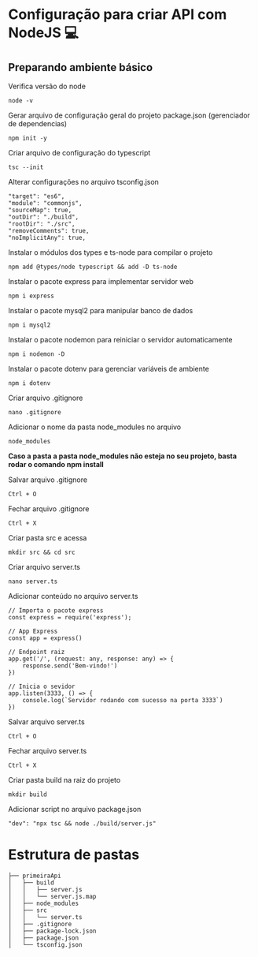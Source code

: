 # Configuração para criar API com NodeJS 💻

## Preparando ambiente básico

Verifica versão do node
```
node -v
```

Gerar arquivo de configuração geral do projeto package.json (gerenciador de dependencias)
```
npm init -y
```
Criar arquivo de configuração do typescript
```
tsc --init
```

Alterar configurações no arquivo tsconfig.json
```
"target": "es6",
"module": "commonjs",
"sourceMap": true,
"outDir": "./build",
"rootDir": "./src",
"removeComments": true,
"noImplicitAny": true,
```

Instalar o módulos dos types e ts-node para compilar o projeto
```
npm add @types/node typescript && add -D ts-node
```

Instalar o pacote express para implementar servidor web
```
npm i express
```

Instalar o pacote mysql2 para manipular banco de dados
```
npm i mysql2
```

Instalar o pacote nodemon para reiniciar o servidor automaticamente
```
npm i nodemon -D
```

Instalar o pacote dotenv para gerenciar variáveis de ambiente
```
npm i dotenv
```

Criar arquivo .gitignore
```
nano .gitignore
```

Adicionar o nome da pasta node_modules no arquivo
```
node_modules
```
**Caso a pasta a pasta node_modules não esteja no seu projeto, basta rodar o comando npm install**

Salvar arquivo .gitignore
```
Ctrl + O
```

Fechar arquivo .gitignore
```
Ctrl + X
```

Criar pasta src e acessa
```
mkdir src && cd src
```

Criar arquivo server.ts
```
nano server.ts
```

Adicionar conteúdo no arquivo server.ts
```
// Importa o pacote express
const express = require('express');

// App Express
const app = express()

// Endpoint raiz
app.get('/', (request: any, response: any) => {
    response.send('Bem-vindo!')
})

// Inicia o sevidor
app.listen(3333, () => {
    console.log(`Servidor rodando com sucesso na porta 3333`)
})
```

Salvar arquivo server.ts
```
Ctrl + O
```

Fechar arquivo server.ts
```
Ctrl + X
```

Criar pasta build na raiz do projeto
```
mkdir build
```

Adicionar script no arquivo package.json
```
"dev": "npx tsc && node ./build/server.js"
```

# Estrutura de pastas
```
├── primeiraApi
│   ├── build
│   │   ├── server.js
│   │   └── server.js.map
│   ├── node_modules
│   ├── src
│   │   └── server.ts
│   ├── .gitignore
│   ├── package-lock.json
│   ├── package.json
│   └── tsconfig.json
```
